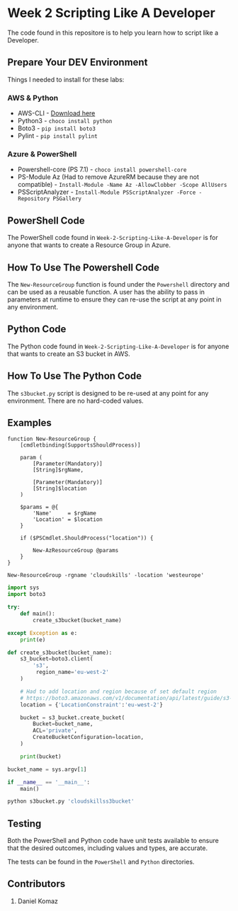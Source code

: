 # Week 2 Scripting Like A Developer

The code found in this repositore is to help you learn how to script like a Developer.

## Prepare Your DEV Environment

Things I needed to install for these labs:

### AWS & Python

- AWS-CLI - [Download here](https://aws.amazon.com/cli/)
- Python3 - `choco install python`
- Boto3 - `pip install boto3`
- Pylint - `pip install pylint`

### Azure & PowerShell

- Powershell-core (PS 7.1) - `choco install powershell-core`
- PS-Module Az (Had to remove AzureRM because they are not compatible) - `Install-Module -Name Az -AllowClobber -Scope AllUsers`
- PSScriptAnalyzer - `Install-Module PSScriptAnalyzer -Force -Repository PSGallery`

## PowerShell Code

The PowerShell code found in `Week-2-Scripting-Like-A-Developer` is for anyone that wants to create a Resource Group in Azure.

## How To Use The Powershell Code

The `New-ResourceGroup` function is found under the `Powershell` directory and can be used as a reusable function. A user has the ability to pass in parameters at runtime to ensure they can re-use the script at any point in any environment.

## Python Code

The Python code found in `Week-2-Scripting-Like-A-Developer` is for anyone that wants to create an S3 bucket in AWS.

## How To Use The Python Code

The `s3bucket.py` script is designed to be re-used at any point for any environment. There are no hard-coded values.

## Examples

```Pwsh
function New-ResourceGroup {
    [cmdletbinding(SupportsShouldProcess)]

    param (
        [Parameter(Mandatory)]
        [String]$rgName,

        [Parameter(Mandatory)]
        [String]$location
    )

    $params = @{
        'Name'     = $rgName
        'Location' = $location
    }

    if ($PSCmdlet.ShouldProcess("location")) {

        New-AzResourceGroup @params
    }
}

New-ResourceGroup -rgname 'cloudskills' -location 'westeurope'
```

```Python
import sys
import boto3

try:
    def main():
        create_s3bucket(bucket_name)

except Exception as e:
    print(e)

def create_s3bucket(bucket_name):
    s3_bucket=boto3.client(
        's3',
         region_name='eu-west-2'
    )

    # Had to add location and region because of set default region
    # https://boto3.amazonaws.com/v1/documentation/api/latest/guide/s3-example-creating-buckets.html
    location = {'LocationConstraint':'eu-west-2'}

    bucket = s3_bucket.create_bucket(
        Bucket=bucket_name,
        ACL='private',
        CreateBucketConfiguration=location,
    )

    print(bucket)

bucket_name = sys.argv[1]

if __name__ == '__main__':
    main()

python s3bucket.py 'cloudskillss3bucket'
```

## Testing

Both the PowerShell and Python code have unit tests available to ensure that the desired outcomes, including values and types, are accurate.

The tests can be found in the `PowerShell` and `Python` directories.

## Contributors

1. Daniel Komaz
